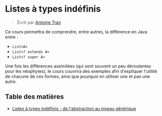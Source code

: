 # Listes à types indéfinis

> Écrit par [Antoine Tran](https://github.com/Tran-Antoine)

Ce cours permettra de comprendre, entre autres, la différence en Java entre :
- `List<A>`
- `List<? extends A>`
- `List<? super A>`

Une fois les différences assimilées (qui sont souvent un peu déroutantes pour les néophytes), le cours couvrira des exemples
afin d'expliquer l'utilité de chacune de ces formes, ainsi que pourquoi en utiliser une et pas une autre.

## Table des matières

- [Listes à types indéfinis - de l'abstraction au niveau générique](fr/LISTES_WILDCARD.md)
